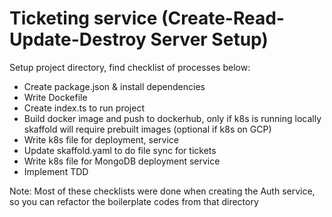 # Ticketing service (Create-Read-Update-Destroy Server Setup)

Setup project directory, find checklist of processes below:

- Create package.json & install dependencies
- Write Dockefile
- Create index.ts to run project
- Build docker image and push to dockerhub, only if k8s is running locally skaffold will require prebuilt images (optional if k8s on GCP)
- Write k8s file for deployment, service
- Update skaffold.yaml to do file sync for tickets
- Write k8s file for MongoDB deployment service
- Implement TDD

Note: Most of these checklists were done when creating the Auth service, so you can refactor
the boilerplate codes from that directory
